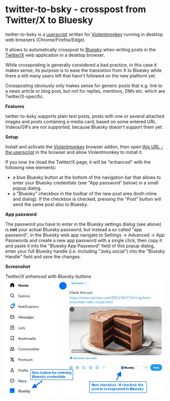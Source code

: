 # twitter-to-bsky - crosspost from Twitter/X to Bluesky

twitter-to-bsky is a [userscript](https://en.wikipedia.org/wiki/Userscript) written for [Violentmonkey](https://violentmonkey.github.io/get-it/) running in desktop web browsers (Chrome/Firefox/Edge).

It allows to automatically crosspost to [Bluesky](https://bsky.app/) when writing posts in the [Twitter/X](https://twitter.com/) web application in a desktop browser.

While crossposting is generally considered a bad practice, in this case it makes sense, its purpose is to ease the transistion from X to Bluesky while there a still many users left that havn't followed on the new platform yet.

Crossposting obviously only makes sense for generic posts that e.g. link to a news article or blog post, but not for replies, mentions, DMs etc. which are Twitter/X-specific.

**Features**

twitter-to-bsky supports plain text posts, posts with one or several attached images and posts containing a media card, based on some entered URL. Videos/GIFs are not supported, because Bluesky doesn't support them yet.

**Setup**

Install and activate the [Violentmonkey](https://violentmonkey.github.io/get-it/) browser addon, then open [this URL - the userscript](https://github.com/59de44955ebd/twitter-to-bsky/raw/main/twitter-to-bsky.user.js) in the browser and allow Violentmonkey to install it.

If you now (re-)load the Twitter/X page, it will be "enhanced" with the following new elements:
* a blue Bluesky button at the bottom of the navigation bar that allows to enter your Bluesky credentials (see "App password" below) in a small popup dialog.
* a "Bluesky" checkbox in the toolbar of the new post area (both inline and dialog). If the checkbox is checked, pressing the "Post" button will send the same post also to Bluesky.

**App password**

The password you have to enter in the Bluesky settings dialog (see above) is **not** your actual Bluesky password, but instead a so called "app password", in the Bluesky web app navigate to Settings -> Advanced -> App Passwords and create a new app password with a single click, then copy it and paste it into the "Bluesky App Password" field of this popup dialog, enter your full Bluesky handle (i.e. including ".bsky.social") into the "Bluesky Handle" field and save the changes.

**Screenshot**

*Twitter/X enhanced with Bluesky buttons*  
![BSKY button with settings dialog](screenshots/bsky-buttons.jpg)
